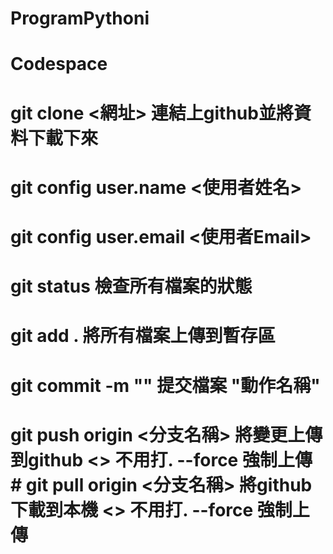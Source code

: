 # ProgramPythoni
# Codespace
# git clone <網址> 連結上github並將資料下載下來
# git config user.name <使用者姓名>
# git config user.email <使用者Email>
# git status 檢查所有檔案的狀態
# git add . 將所有檔案上傳到暫存區
# git commit -m "" 提交檔案 "動作名稱"
# git push origin <分支名稱> 將變更上傳到github <> 不用打. --force 強制上傳 # git pull origin <分支名稱> 將github下載到本機 <> 不用打. --force 強制上傳